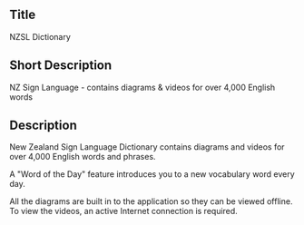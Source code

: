 ## Title

NZSL Dictionary

## Short Description

NZ Sign Language - contains diagrams & videos for over 4,000 English words

## Description

New Zealand Sign Language Dictionary contains diagrams and videos for over 4,000 English words and phrases.

A "Word of the Day" feature introduces you to a new vocabulary word every day.

All the diagrams are built in to the application so they can be viewed offline. To view the videos, an active Internet connection is required.
